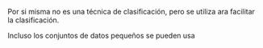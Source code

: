 Por si misma no es una técnica de clasificación, pero se utiliza ara facilitar la clasificación.
<div> 
Incluso los conjuntos de datos pequeños se pueden usa
</div>